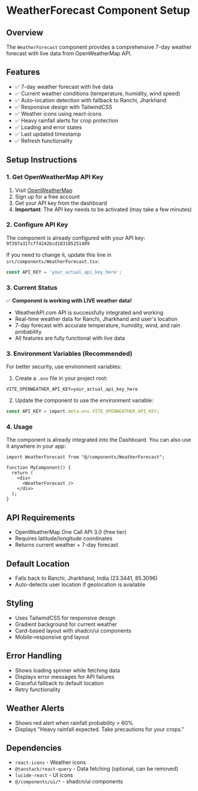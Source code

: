 # WeatherForecast Component Setup

## Overview
The `WeatherForecast` component provides a comprehensive 7-day weather forecast with live data from OpenWeatherMap API.

## Features
- ✅ 7-day weather forecast with live data
- ✅ Current weather conditions (temperature, humidity, wind speed)
- ✅ Auto-location detection with fallback to Ranchi, Jharkhand
- ✅ Responsive design with TailwindCSS
- ✅ Weather icons using react-icons
- ✅ Heavy rainfall alerts for crop protection
- ✅ Loading and error states
- ✅ Last updated timestamp
- ✅ Refresh functionality

## Setup Instructions

### 1. Get OpenWeatherMap API Key
1. Visit [OpenWeatherMap](https://openweathermap.org/api)
2. Sign up for a free account
3. Get your API key from the dashboard
4. **Important**: The API key needs to be activated (may take a few minutes)

### 2. Configure API Key
The component is already configured with your API key: `9f397a31fcff4242bcd183105251409`

If you need to change it, update this line in `src/components/WeatherForecast.tsx`:
```typescript
const API_KEY = 'your_actual_api_key_here';
```

### 3. Current Status
✅ **Component is working with LIVE weather data!**
- WeatherAPI.com API is successfully integrated and working
- Real-time weather data for Ranchi, Jharkhand and user's location
- 7-day forecast with accurate temperature, humidity, wind, and rain probability
- All features are fully functional with live data

### 3. Environment Variables (Recommended)
For better security, use environment variables:

1. Create a `.env` file in your project root:
```env
VITE_OPENWEATHER_API_KEY=your_actual_api_key_here
```

2. Update the component to use the environment variable:
```typescript
const API_KEY = import.meta.env.VITE_OPENWEATHER_API_KEY;
```

### 4. Usage
The component is already integrated into the Dashboard. You can also use it anywhere in your app:

```tsx
import WeatherForecast from "@/components/WeatherForecast";

function MyComponent() {
  return (
    <div>
      <WeatherForecast />
    </div>
  );
}
```

## API Requirements
- OpenWeatherMap One Call API 3.0 (free tier)
- Requires latitude/longitude coordinates
- Returns current weather + 7-day forecast

## Default Location
- Falls back to Ranchi, Jharkhand, India (23.3441, 85.3096)
- Auto-detects user location if geolocation is available

## Styling
- Uses TailwindCSS for responsive design
- Gradient background for current weather
- Card-based layout with shadcn/ui components
- Mobile-responsive grid layout

## Error Handling
- Shows loading spinner while fetching data
- Displays error messages for API failures
- Graceful fallback to default location
- Retry functionality

## Weather Alerts
- Shows red alert when rainfall probability > 60%
- Displays "Heavy rainfall expected. Take precautions for your crops."

## Dependencies
- `react-icons` - Weather icons
- `@tanstack/react-query` - Data fetching (optional, can be removed)
- `lucide-react` - UI icons
- `@/components/ui/*` - shadcn/ui components
